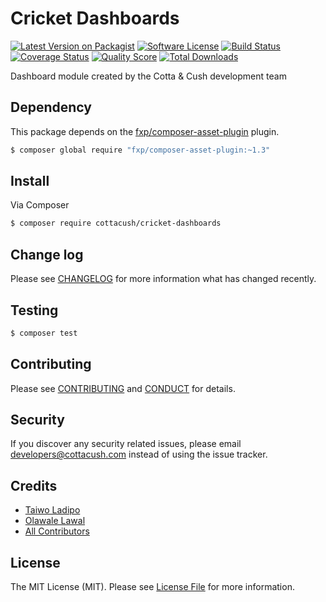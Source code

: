 # Cricket Dashboards

[![Latest Version on Packagist][ico-version]][link-packagist]
[![Software License][ico-license]](LICENSE.md)
[![Build Status][ico-travis]][link-travis]
[![Coverage Status][ico-scrutinizer]][link-scrutinizer]
[![Quality Score][ico-code-quality]][link-code-quality]
[![Total Downloads][ico-downloads]][link-downloads]

Dashboard module created by the Cotta & Cush development team

## Dependency

This package depends on the [fxp/composer-asset-plugin][link-fxp-composer-asset-plugin] plugin.

```bash
$ composer global require "fxp/composer-asset-plugin:~1.3"
```

## Install

Via Composer

``` bash
$ composer require cottacush/cricket-dashboards
```

## Change log

Please see [CHANGELOG](CHANGELOG.md) for more information what has changed recently.

## Testing

``` bash
$ composer test
```

## Contributing

Please see [CONTRIBUTING](CONTRIBUTING.md) and [CONDUCT](CONDUCT.md) for details.

## Security

If you discover any security related issues, please email <developers@cottacush.com> instead of using the issue tracker.

## Credits

- [Taiwo Ladipo](https://github.com/taiwo-ladipo)
- [Olawale Lawal](https://github.com/netwox)
- [All Contributors][link-contributors]

## License

The MIT License (MIT). Please see [License File](LICENSE.md) for more information.

[ico-version]: https://img.shields.io/packagist/v/cottacush/cricket-dashboards.svg?style=flat-square
[ico-license]: https://img.shields.io/badge/license-MIT-brightgreen.svg?style=flat-square
[ico-travis]: https://img.shields.io/travis/cottacush/cricket-dashboards/master.svg?style=flat-square
[ico-scrutinizer]: https://img.shields.io/scrutinizer/coverage/g/cottacush/cricket-dashboards.svg?style=flat-square
[ico-code-quality]: https://img.shields.io/scrutinizer/g/cottacush/cricket-dashboards.svg?style=flat-square
[ico-downloads]: https://img.shields.io/packagist/dt/cottacush/cricket-dashboards.svg?style=flat-square

[link-packagist]: https://packagist.org/packages/cottacush/cricket-dashboardsd
[link-travis]: https://travis-ci.org/cottacush/cricket-dashboardsd
[link-scrutinizer]: https://scrutinizer-ci.com/g/cottacush/cricket-dashboardsd/code-structure
[link-code-quality]: https://scrutinizer-ci.com/g/cottacush/cricket-dashboardsd
[link-downloads]: https://packagist.org/packages/cottacush/cricket-dashboardsd
[link-contributors]: ../../contributors
[link-fxp-composer-asset-plugin]: https://packagist.org/packages/fxp/composer-asset-plugin
